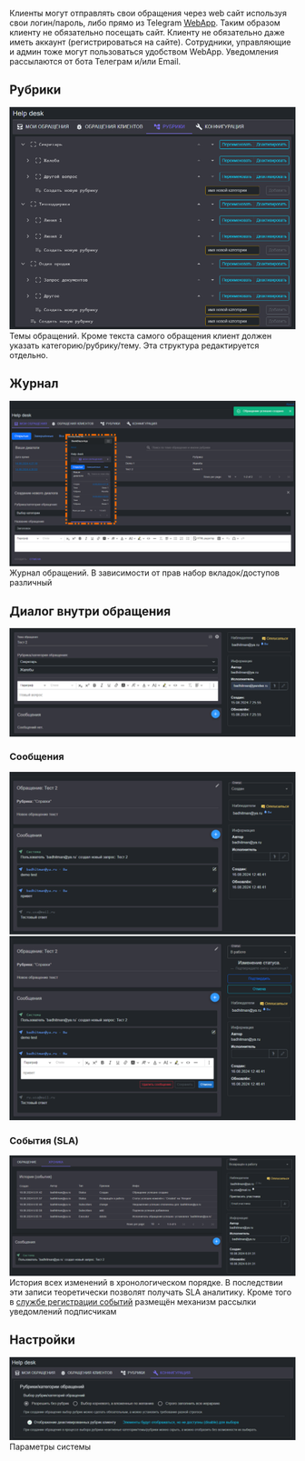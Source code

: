 Клиенты могут отправлять свои обращения через web сайт используя свои логин/пароль, либо прямо из Telegram [WebApp](https://core.telegram.org/bots/webapps). Таким образом клиенту не обязательно посещать сайт. Клиенту не обязательно даже иметь аккаунт (регистрироваться на сайте). Сотрудники, управляющие и админ тоже могут пользоваться удобством WebApp. Уведомления рассылаются от бота Телеграм и/или Email.

## Рубрики
![рубрики](img/rubric-view.png)
Темы обращений. Кроме текста самого обращения клиент должен указать категорию/рубрику/тему. Эта структура редактируется отдельно.

## Журнал
![журнал](img/journal.png)
Журнал обращений. В зависимости от прав набор вкладок/доступов различный

## Диалог внутри обращения
![issue card body edit](img/issue-card-edit-body.png)

### Сообщения
![messages - issue card](img/issue-card-messages.png)
![messages (edit) - issue card](img/issue-card-messages-edit.png)

### События (SLA)
![хроника - issue card](img/issue-card-pulse-journal.png)
История всех изменений в хронологическом порядке. В последствии эти записи теоретически позволят получать SLA аналитику. Кроме того в [службе регистрации событий](/Services/Receives/issues/pulse/PulseIssueReceive.cs) размещён механизм рассылки уведомлений подписчикам

## Настройки
![настройки](img/configs.png)
Параметры системы